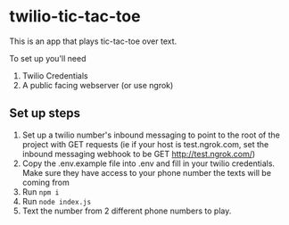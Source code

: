 # twilio-tic-tac-toe

This is an app that plays tic-tac-toe over text.

To set up you'll need

1. Twilio Credentials
2. A public facing webserver (or use ngrok)

## Set up steps

1. Set up a twilio number's inbound messaging to point to the root of the project with GET requests (ie if your host is test.ngrok.com, set the inbound messaging webhook to be GET http://test.ngrok.com/)
2. Copy the .env.example file into .env and fill in your twilio credentials. Make sure they have access to your phone number the texts will be coming from
3. Run `npm i`
4. Run `node index.js`
5. Text the number from 2 different phone numbers to play.